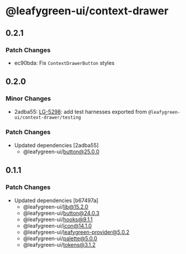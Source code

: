 # @leafygreen-ui/context-drawer

## 0.2.1

### Patch Changes

- ec90bda: Fix `ContextDrawerButton` styles

## 0.2.0

### Minor Changes

- 2adba55: [LG-5298](https://jira.mongodb.org/browse/LG-5298): add test harnesses exported from `@leafygreen-ui/context-drawer/testing`

### Patch Changes

- Updated dependencies [2adba55]
  - @leafygreen-ui/button@25.0.0

## 0.1.1

### Patch Changes

- Updated dependencies [b67497a]
  - @leafygreen-ui/lib@15.2.0
  - @leafygreen-ui/button@24.0.3
  - @leafygreen-ui/hooks@9.1.1
  - @leafygreen-ui/icon@14.1.0
  - @leafygreen-ui/leafygreen-provider@5.0.2
  - @leafygreen-ui/palette@5.0.0
  - @leafygreen-ui/tokens@3.1.2
